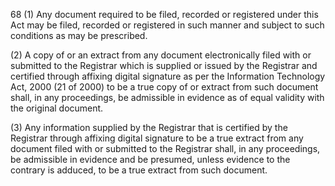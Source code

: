 68
(1) Any document required to be filed, recorded or registered under this Act may be filed, recorded or registered in such manner and subject to such conditions as may be prescribed.

(2) A copy of or an extract from any document electronically filed with or submitted to the Registrar which is supplied or issued by the Registrar and certified through affixing digital signature as per the Information Technology Act, 2000 (21 of 2000) to be a true copy of or extract from such document shall, in any proceedings, be admissible in evidence as of equal validity with the original document.

(3) Any information supplied by the Registrar that is certified by the Registrar through affixing digital signature to be a true extract from any document filed with or submitted to the Registrar shall, in any proceedings, be admissible in evidence and be presumed, unless evidence to the contrary is adduced, to be a true extract from such document.
